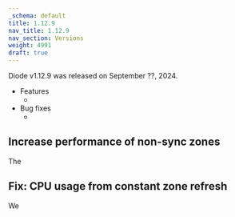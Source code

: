 ```yaml
---
_schema: default
title: 1.12.9
nav_title: 1.12.9
nav_section: Versions
weight: 4991
draft: true
---
```

Diode v1.12.9 was released on September ??, 2024.

* Features
  * &nbsp;
* Bug fixes
  * &nbsp;

## Increase performance of non-sync zones

The

## Fix: CPU usage from constant zone refresh

We